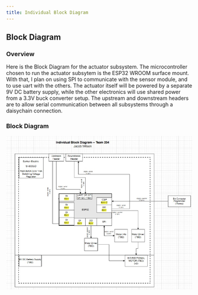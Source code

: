 ```yaml
---
title: Individual Block Diagram
---
```


## Block Diagram

### Overview
Here is the Block Diagram for the actuator subsystem. The microcontroller chosen to run the actuator subsytem is the ESP32 WROOM surface mount. With that, I plan on using SPI to communicate with the sensor module, and to use uart with the others. The actuator itself will be powered by a separate 9V DC battery supply, while the other electronics will use shared power from a 3.3V buck converter setup. The upstream and downstream headers are to allow serial communication between all subsystems through a daisychain connection. 

### Block Diagram

![Individual Block Diagram](BlockJacob.jpg)